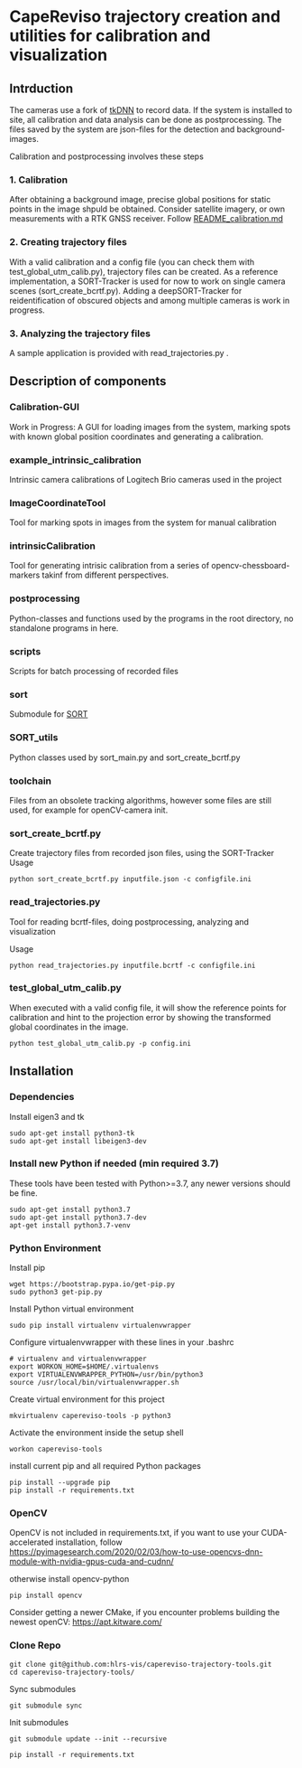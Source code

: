 # CapeReviso trajectory creation and utilities for calibration and visualization 

## Intrduction
The cameras use a fork of [tkDNN](https://github.com/hlrs-vis/tkdnn) to record data. If the system is installed to site, all calibration and data analysis can be done as postprocessing. The files saved by the system are json-files for the detection and background-images.

Calibration and postprocessing involves these steps

### 1. Calibration
After obtaining a background image, precise global positions for static points in the image shpuld be obtained. Consider satellite imagery, or own measurements with a RTK GNSS receiver.
Follow [README_calibration.md](README_calibration.md)

### 2. Creating trajectory files
With a valid calibration and a config file (you can check them with test_global_utm_calib.py), trajectory files can be created. As a reference implementation, a SORT-Tracker is used for now to work on single camera scenes (sort_create_bcrtf.py). Adding a deepSORT-Tracker for reidentification of obscured objects and among multiple cameras is work in progress.

### 3. Analyzing the trajectory files
A sample application is provided with read_trajectories.py . 


## Description of components
### Calibration-GUI
Work in Progress: A GUI for loading images from the system, marking spots with known global position coordinates and generating a calibration. 


### example_intrinsic_calibration
Intrinsic camera calibrations of Logitech Brio cameras used in the project

### ImageCoordinateTool

Tool for marking spots in images from the system for manual calibration

### intrinsicCalibration
Tool for generating intrisic calibration from a series of opencv-chessboard-markers takinf from different perspectives.

### postprocessing
Python-classes and functions used by the programs in the root directory, no standalone programs in here.

### scripts
Scripts for batch processing of recorded files

### sort
Submodule for [SORT](https://github.com/abewley/sort)

### SORT_utils
Python classes used by sort_main.py and sort_create_bcrtf.py

### toolchain
Files from an obsolete tracking algorithms, however some files are still used, for example for openCV-camera init.

### sort_create_bcrtf.py
Create trajectory files from recorded json files, using the SORT-Tracker
Usage
```
python sort_create_bcrtf.py inputfile.json -c configfile.ini
```


### read_trajectories.py
Tool for reading bcrtf-files, doing postprocessing, analyzing and visualization

Usage
```
python read_trajectories.py inputfile.bcrtf -c configfile.ini
```


### test_global_utm_calib.py
When executed with a valid config file, it will show the reference points for calibration and hint to the projection error by showing the transformed global coordinates in the image.
```
python test_global_utm_calib.py -p config.ini
```

## Installation

### Dependencies

Install eigen3 and tk
```
sudo apt-get install python3-tk
sudo apt-get install libeigen3-dev
```


### Install new Python if needed (min required 3.7)
These tools have been tested with Python>=3.7, any newer versions should be fine.

```
sudo apt-get install python3.7
sudo apt-get install python3.7-dev
apt-get install python3.7-venv
```
### Python Environment

Install pip
```
wget https://bootstrap.pypa.io/get-pip.py
sudo python3 get-pip.py
```

Install Python virtual environment 
```
sudo pip install virtualenv virtualenvwrapper
```

Configure virtualenvwrapper with these lines in your .bashrc
```
# virtualenv and virtualenvwrapper
export WORKON_HOME=$HOME/.virtualenvs
export VIRTUALENVWRAPPER_PYTHON=/usr/bin/python3
source /usr/local/bin/virtualenvwrapper.sh
```

Create virtual environment for this project
```
mkvirtualenv capereviso-tools -p python3
```

Activate the environment inside the setup shell
```
workon capereviso-tools
```

install current pip and all required Python packages
```
pip install --upgrade pip
pip install -r requirements.txt
```

### OpenCV

OpenCV is not included in requirements.txt, if you want to use your CUDA-accelerated installation, follow https://pyimagesearch.com/2020/02/03/how-to-use-opencvs-dnn-module-with-nvidia-gpus-cuda-and-cudnn/

otherwise install opencv-python 

```
pip install opencv
```
Consider getting a newer CMake, if you encounter problems building the newest openCV: https://apt.kitware.com/


### Clone Repo

```
git clone git@github.com:hlrs-vis/capereviso-trajectory-tools.git
cd capereviso-trajectory-tools/
```

Sync submodules
```
git submodule sync
```

Init submodules 
```
git submodule update --init --recursive
```

```
pip install -r requirements.txt
```




